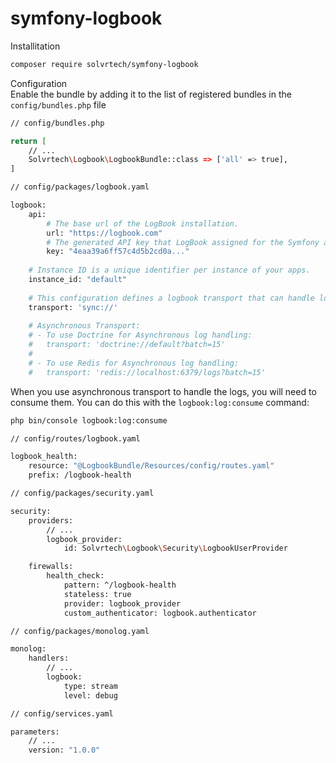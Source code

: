 # symfony-logbook

Installitation

```bash
composer require solvrtech/symfony-logbook
```

Configuration<br>
Enable the bundle by adding it to the list of registered bundles
in the `config/bundles.php` file

```bash
// config/bundles.php

return [
    // ...
    Solvrtech\Logbook\LogbookBundle::class => ['all' => true],
]
```

```bash
// config/packages/logbook.yaml

logbook:
    api:
        # The base url of the LogBook installation.
        url: "https://logbook.com"
        # The generated API key that LogBook assigned for the Symfony app.
        key: "4eaa39a6ff57c4d5b2cd0a..."
        
    # Instance ID is a unique identifier per instance of your apps.
    instance_id: "default"
    
    # This configuration defines a logbook transport that can handle logs either synchronously or asynchronously.   
    transport: 'sync://'
    
    # Asynchronous Transport:
    # - To use Doctrine for Asynchronous log handling:
    #   transport: 'doctrine://default?batch=15'
    #
    # - To use Redis for Asynchronous log handling:
    #   transport: 'redis://localhost:6379/logs?batch=15'
```

When you use asynchronous transport to handle the logs, you will need to consume them. You can do this with the
``logbook:log:consume`` command:

```bash
php bin/console logbook:log:consume
```

```bash
// config/routes/logbook.yaml

logbook_health:
    resource: "@LogbookBundle/Resources/config/routes.yaml"
    prefix: /logbook-health
```

```bash
// config/packages/security.yaml

security:
    providers:
        // ...
        logbook_provider:
            id: Solvrtech\Logbook\Security\LogbookUserProvider

    firewalls:
        health_check:
            pattern: ^/logbook-health
            stateless: true
            provider: logbook_provider
            custom_authenticator: logbook.authenticator

```

```bash
// config/packages/monolog.yaml

monolog:
    handlers:
        // ...
        logbook:
            type: stream
            level: debug
```

```bash
// config/services.yaml

parameters:
    // ...
    version: "1.0.0"
```

